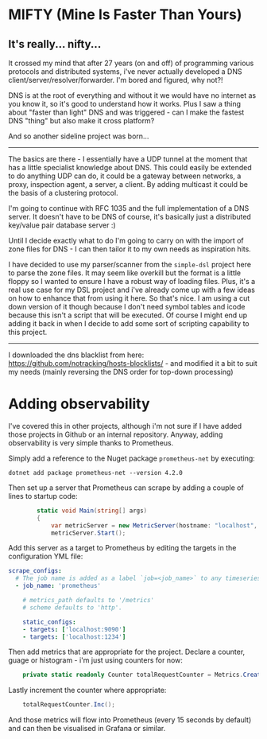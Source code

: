 # MIFTY (Mine Is Faster Than Yours)
## It's really... nifty...

It crossed my mind that after 27 years (on and off) of programming various protocols and distributed systems, i've never actually developed a DNS client/server/resolver/forwarder. I'm bored and figured, why not?!

DNS is at the root of everything and without it we would have no internet as you know it, so it's good to understand how it works. Plus I saw a thing about "faster than light" DNS and was triggered - can I make the fastest DNS "thing" but also make it cross platform?

And so another sideline project was born...

---

The basics are there - I essentially have a UDP tunnel at the moment that has a little specialist knowledge about DNS. This could easily be extended to do anything UDP can do, it could be a gateway between networks, a proxy, inspection agent, a server, a client. By adding multicast it could be the basis of a clustering protocol.

I'm going to continue with RFC 1035 and the full implementation of a DNS server. It doesn't have to be DNS of course, it's basically just a distributed key/value pair database server :)

Until I decide exactly what to do I'm going to carry on with the import of zone files for DNS - I can then tailor it to my own needs as inspiration hits.

I have decided to use my parser/scanner from the `simple-dsl` project here to parse the zone files. It may seem like overkill but the format is a little floppy so I wanted to ensure I have a robust way of loading files. Plus, it's a real use case for my DSL project and i've already come up with a few ideas on how to enhance that from using it here. So that's nice. I am using a cut down version of it though because I don't need symbol tables and icode because this isn't a script that will be executed. Of course I might end up adding it back in when I decide to add some sort of scripting capability to this project.

---

I downloaded the dns blacklist from here: https://github.com/notracking/hosts-blocklists/ - and modified it a bit to suit my needs (mainly reversing the DNS order for top-down processing)

# Adding observability
I've covered this in other projects, although i'm not sure if I have added those projects in Github or an internal repository. Anyway, adding observability is very simple thanks to Prometheus.

Simply add a reference to the Nuget package `prometheus-net` by executing:
```
dotnet add package prometheus-net --version 4.2.0
```

Then set up a server that Prometheus can scrape by adding a couple of lines to startup code:
```csharp
        static void Main(string[] args)
        {
            var metricServer = new MetricServer(hostname: "localhost", port: 1234);
            metricServer.Start();
```
Add this server as a target to Prometheus by editing the targets in the configuration YML file:
```yaml
scrape_configs:
  # The job name is added as a label `job=<job_name>` to any timeseries scraped from this config.
  - job_name: 'prometheus'

    # metrics_path defaults to '/metrics'
    # scheme defaults to 'http'.

    static_configs:
    - targets: ['localhost:9090']
    - targets: ['localhost:1234']
```

Then add metrics that are appropriate for the project. Declare a counter, guage or histogram - i'm just using counters for now:

```csharp
    private static readonly Counter totalRequestCounter = Metrics.CreateCounter("mifty_requests_total", "Total number of requests");
```

Lastly increment the counter where appropriate:
```csharp            
    totalRequestCounter.Inc();
```

And those metrics will flow into Prometheus (every 15 seconds by default) and can then be visualised in Grafana or similar.